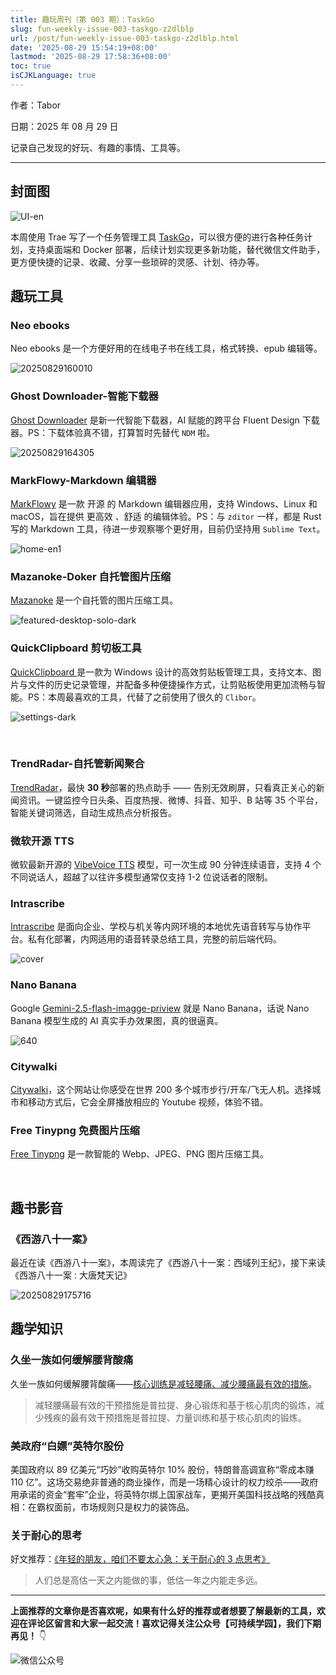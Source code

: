 ```yaml
---
title: 趣玩周刊（第 003 期）：TaskGo
slug: fun-weekly-issue-003-taskgo-z2dlblp
url: /post/fun-weekly-issue-003-taskgo-z2dlblp.html
date: '2025-08-29 15:54:19+08:00'
lastmod: '2025-08-29 17:58:36+08:00'
toc: true
isCJKLanguage: true
---
```






作者：Tabor

日期：2025 年 08 月 29 日

记录自己发现的好玩、有趣的事情、工具等。

---

## 封面图

![UI-en](https://img.sdgarden.top/blog/2025/09/UI-en-20250829155534-5dptoi2.png)

本周使用 Trae 写了一个任务管理工具 [TaskGo](https://github.com/tabortao/TaskGo)，可以很方便的进行各种任务计划，支持桌面端和 Docker 部署，后续计划实现更多新功能，替代微信文件助手，更方便快捷的记录、收藏、分享一些琐碎的灵感、计划、待办等。

## 趣玩工具

### Neo ebooks

Neo ebooks 是一个方便好用的在线电子书在线工具，格式转换、epub 编辑等。

![20250829160010](https://img.sdgarden.top/blog/2025/09/20250829160010-20250829160032-ennpcwb.webp)

### Ghost Downloader-智能下载器

[Ghost Downloader](https://github.com/XiaoYouChR/Ghost-Downloader-3) 是新一代智能下载器，AI 赋能的跨平台 Fluent Design 下载器。PS：下载体验真不错，打算暂时先替代 `NDM` ​啦。

![20250829164305](https://img.sdgarden.top/blog/2025/09/20250829164305-20250829164338-njl96md.webp)

### MarkFlowy-Markdown 编辑器

[MarkFlowy](https://github.com/drl990114/MarkFlowy) 是一款 开源 的 Markdown 编辑器应用，支持 Windows、Linux 和 macOS，旨在提供 更高效 、舒适 的编辑体验。PS：与 `zditor` ​一样，都是 Rust 写的 Markdown 工具，待进一步观察哪个更好用，目前仍坚持用 `Sublime Text`。

![home-en1](https://img.sdgarden.top/blog/2025/09/home-en1-20250829165259-hr2b6ob.png)

### Mazanoke-Doker 自托管图片压缩

[Mazanoke](https://github.com/civilblur/mazanoke) 是一个自托管的图片压缩工具。

![featured-desktop-solo-dark](https://img.sdgarden.top/blog/2025/09/featured-desktop-solo-dark-20250829171921-zuwydzx.jpg)

### QuickClipboard 剪切板工具

[QuickClipboard ](https://github.com/mosheng1/QuickClipboard)是一款为 Windows 设计的高效剪贴板管理工具，支持文本、图片与文件的历史记录管理，并配备多种便捷操作方式，让剪贴板使用更加流畅与智能。PS：本周最喜欢的工具，代替了之前使用了很久的 `Clibor`。

![settings-dark](https://img.sdgarden.top/blog/2025/09/settings-dark-20250829172156-4galdi9.png)

‍

### TrendRadar-自托管新闻聚合

[TrendRadar](https://github.com/sansan0/TrendRadar)，最快 **30 秒**部署的热点助手 —— 告别无效刷屏，只看真正关心的新闻资讯。一键监控今日头条、百度热搜、微博、抖音、知乎、B 站等 35 个平台，智能关键词筛选，自动生成热点分析报告。

### 微软开源 TTS

微软最新开源的 [VibeVoice TTS](https://github.com/microsoft/VibeVoice) 模型，可一次生成 90 分钟连续语音，支持 4 个不同说话人，超越了以往许多模型通常仅支持 1-2 位说话者的限制。

### Intrascribe

[Intrascribe](https://github.com/weynechen/intrascribe) 是面向企业、学校与机关等内网环境的本地优先语音转写与协作平台。私有化部署，内网适用的语音转录总结工具，完整的前后端代码。

![cover](https://img.sdgarden.top/blog/2025/09/cover-20250829173230-il571g2.png)

### Nano Banana

Google [Gemini-2.5-flash-imagge-priview](https://aistudio.google.com/prompts/new_image) 就是 Nano Banana，话说 Nano Banana 模型生成的 AI 真实手办效果图，真的很逼真。

![640](https://img.sdgarden.top/blog/2025/09/640-20250829174543-8uqf0ig.webp)

### Citywalki

[Citywalki](https://www.citywalki.com/dubai?type=walk)，这个网站让你感受在世界 200 多个城市步行/开车/飞无人机。选择城市和移动方式后，它会全屏播放相应的 Youtube 视频，体验不错。

### Free Tinypng 免费图片压缩

[Free Tinypng](https://free.tinypng.site/) 是一款智能的 Webp、JPEG、PNG 图片压缩工具。

‍

## 趣书影音

### 《西游八十一案》

最近在读《西游八十一案》，本周读完了《西游八十一案：西域列王纪》，接下来读《西游八十一案 : 大唐梵天记》

![20250829175716](https://img.sdgarden.top/blog/2025/09/20250829175716-20250829175718-ufo1uei.jpg)

## 趣学知识

### 久坐一族如何缓解腰背酸痛

久坐一族如何缓解腰背酸痛——[核心训练是减轻腰痛、减少腰痛最有效的措施](https://sspai.com/post/102102)。

> 减轻腰痛最有效的干预措施是普拉提、身心锻炼和基于核心肌肉的锻炼，减少残疾的最有效干预措施是普拉提、力量训练和基于核心肌肉的锻炼。

### 美政府“白嫖”英特尔股份

美国政府以 89 亿美元“巧妙”收购英特尔 10% 股份，特朗普高调宣称“零成本赚 110 亿”。这场交易绝非普通的商业操作，而是一场精心设计的权力绞杀——政府用承诺的资金“套牢”企业，将英特尔绑上国家战车，更揭开美国科技战略的残酷真相：在霸权面前，市场规则只是权力的装饰品。

### 关于耐心的思考

好文推荐：[《年轻的朋友，咱们不要太心急：关于耐心的 3 点思考》](https://sspai.com/post/101302)

> 人们总是高估一天之内能做的事，低估一年之内能走多远。

---

**上面推荐的文章你是否喜欢呢，如果有什么好的推荐或者想要了解最新的工具，欢迎在评论区留言和大家一起交流！喜欢记得关注公众号【可持续学园】，我们下期再见！**    👇

![微信公众号](https://img.sdgarden.top/blog/2025/08/%E5%BE%AE%E4%BF%A1%E5%85%AC%E4%BC%97%E5%8F%B7-20250813124220-913xdfk.webp)
